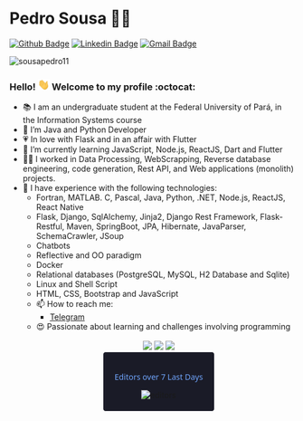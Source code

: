 <!-- **SousaPedro11/sousapedro11** is a ✨ _special_ ✨ repository because its `README.md` (this file) appears on your GitHub profile.

Here are some ideas to get you started: -->

# Pedro Sousa :man_technologist:

[![Github Badge](https://img.shields.io/badge/-Github-000?style=flat-square&logo=Github&logoColor=white&link=https://github.com/sousapedro11)](https://github.com/sousapedro11)
[![Linkedin Badge](https://img.shields.io/badge/-LinkedIn-blue?style=flat-square&logo=Linkedin&logoColor=white&link=https://www.linkedin.com/in/sousapedro11/)](https://www.linkedin.com/in/sousapedro11/)
[![Gmail Badge](https://img.shields.io/badge/-Gmail-c14438?style=flat-square&logo=Gmail&logoColor=white&link=mailto:ppls2106@gmail.com)](mailto:ppls2106@gmail.com)

<p align="left">
  <img src="https://komarev.com/ghpvc/?username=sousapedro11&label=Profile%20Views&style=flat" alt="sousapedro11" />
</p>

<!-- <p align="left">
  <a href="https://github.com/ryo-ma/github-profile-trophy">
    <img src="https://github-profile-trophy.vercel.app/?username=sousapedro11" alt="sousapedro11" />
  </a>
</p> -->

### Hello! <img style="margin: 0 auto" src="https://github.com/SousaPedro11/sousapedro11/blob/master/images/Hi.gif" height="20"> Welcome to my profile :octocat:

- :books: I am an undergraduate student at the Federal University of Pará, in the Information Systems course
- 🔭 I’m Java and Python Developer
- :heartpulse: In love with Flask and in an affair with Flutter
- 🌱 I’m currently learning JavaScript, Node.js, ReactJS, Dart and Flutter
- :man_technologist: I worked in Data Processing, WebScrapping, Reverse database engineering, code generation, Rest API, and Web applications (monolith) projects.
- :older_man: I have experience with the following technologies:
  - Fortran, MATLAB. C, Pascal, Java, Python, .NET, Node.js, ReactJS, React Native
  - Flask, Django, SqlAlchemy, Jinja2, Django Rest Framework, Flask-Restful, Maven, SpringBoot, JPA, Hibernate, JavaParser, SchemaCrawler, JSoup
  - Chatbots
  - Reflective and OO paradigm
  - Docker
  - Relational databases (PostgreSQL, MySQL, H2 Database and Sqlite)
  - Linux and Shell Script
  - HTML, CSS, Bootstrap and JavaScript
  <!-- - 👯 I’m looking to collaborate on ...
- 🤔 I’m looking for help with ... -->
<!-- - 💬 Ask me about them, open a issue -->
- 📫 How to reach me:
  - [Telegram](https://t.me/sousapedro11)
  <!-- - 😄 Pronouns: ... -->
- :heart_eyes: Passionate about learning and challenges involving programming
<br>
<center>
<img src="https://github-readme-stats.vercel.app/api?username=sousapedro11&count_private=true&include_all_commits=true&theme=tokyonight">
<img src="https://github-readme-stats.vercel.app/api/top-langs/?username=sousapedro11&layout=compact&&langs_count=108&count_private=true&theme=tokyonight" height=195px>
<img src="https://github-readme-stats.vercel.app/api/wakatime?username=sousapedro11&v=2&theme=tokyonight">
<div
      style="
        max-width: max-content;
        max-height: max-content;
        width: auto;
        height: auto;
        border: 1px solid #fffefe;
        background: #1a1b27;
        padding: 20px;
        border-radius: 5px;
      "
    >
      <p align='center' style="color: #70a5fd; font-family: 'Segoe UI', Tahoma, Geneva, Verdana, sans-serif;">
        Editors over 7 Last Days
      </p>
      <img
        src="https://wakatime.com/share/@sousapedro11/4bf06719-334e-49d5-9399-ff79b27ef3ad.svg"
        alt="editors"
        height="195"
      />
    </div>

</center>
